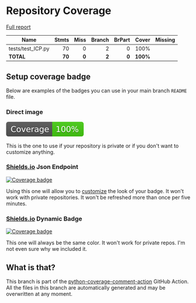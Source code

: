 # Repository Coverage

[Full report](https://htmlpreview.github.io/?https://github.com/jan-glx/ICPy/blob/python-coverage-comment-action-data/htmlcov/index.html)

| Name               |    Stmts |     Miss |   Branch |   BrPart |    Cover |   Missing |
|------------------- | -------: | -------: | -------: | -------: | -------: | --------: |
| tests/test\_ICP.py |       70 |        0 |        2 |        0 |     100% |           |
|          **TOTAL** |   **70** |    **0** |    **2** |    **0** | **100%** |           |


## Setup coverage badge

Below are examples of the badges you can use in your main branch `README` file.

### Direct image

[![Coverage badge](https://raw.githubusercontent.com/jan-glx/ICPy/python-coverage-comment-action-data/badge.svg)](https://htmlpreview.github.io/?https://github.com/jan-glx/ICPy/blob/python-coverage-comment-action-data/htmlcov/index.html)

This is the one to use if your repository is private or if you don't want to customize anything.

### [Shields.io](https://shields.io) Json Endpoint

[![Coverage badge](https://img.shields.io/endpoint?url=https://raw.githubusercontent.com/jan-glx/ICPy/python-coverage-comment-action-data/endpoint.json)](https://htmlpreview.github.io/?https://github.com/jan-glx/ICPy/blob/python-coverage-comment-action-data/htmlcov/index.html)

Using this one will allow you to [customize](https://shields.io/endpoint) the look of your badge.
It won't work with private repositories. It won't be refreshed more than once per five minutes.

### [Shields.io](https://shields.io) Dynamic Badge

[![Coverage badge](https://img.shields.io/badge/dynamic/json?color=brightgreen&label=coverage&query=%24.message&url=https%3A%2F%2Fraw.githubusercontent.com%2Fjan-glx%2FICPy%2Fpython-coverage-comment-action-data%2Fendpoint.json)](https://htmlpreview.github.io/?https://github.com/jan-glx/ICPy/blob/python-coverage-comment-action-data/htmlcov/index.html)

This one will always be the same color. It won't work for private repos. I'm not even sure why we included it.

## What is that?

This branch is part of the
[python-coverage-comment-action](https://github.com/marketplace/actions/python-coverage-comment)
GitHub Action. All the files in this branch are automatically generated and may be
overwritten at any moment.